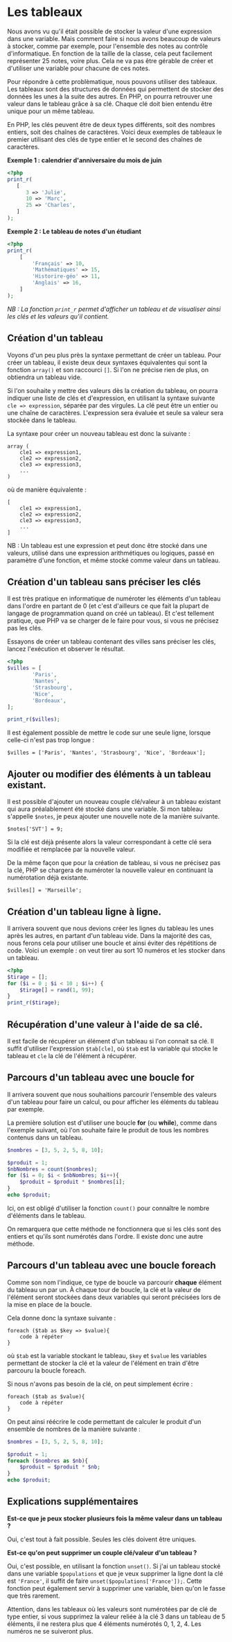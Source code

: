 # Les tableaux

Nous avons vu qu'il était possible de stocker la valeur d'une expression dans une variable. Mais comment faire si nous avons 
beaucoup de valeurs à stocker, comme par exemple, pour l'ensemble des notes au contrôle d'informatique. En fonction de
la taille de la classe, cela peut facilement représenter 25 notes, voire plus. Cela ne va pas être gérable de créer et d'utiliser
une variable pour chacune de ces notes.

Pour répondre à cette problèmatique, nous pouvons utiliser des tableaux. Les tableaux sont des structures de données qui permettent de 
stocker des données les unes à la suite des autres. En PHP, on pourra retrouver une valeur dans le tableau grâce à sa clé. Chaque clé doit
bien entendu être unique pour un même tableau.

En PHP, les clés peuvent être de deux types différents, soit des nombres entiers, soit des chaînes de caractères. Voici deux exemples de tableaux
le premier utilisant des clés de type entier et le second des chaînes de caractères. 

**Exemple 1 : calendrier d'anniversaire du mois de juin** 
``` php runnable
<?php
print_r(
   [
      3 => 'Julie',
      10 => 'Marc',
      25 => 'Charles',
   ]
);
```

**Exemple 2 : Le tableau de notes d'un étudiant**
``` php runnable
<?php
print_r(
    [
        'Français' => 10,
        'Mathématiques' => 15,
        'Historire-géo' => 11,
        'Anglais' => 16,
    ]
);
```

*NB : La fonction `print_r` permet d'afficher un tableau et de visualiser ainsi les clés et les valeurs qu'il contient.*

## Création d'un tableau

Voyons d'un peu plus près la syntaxe permettant de créer un tableau. Pour créer un tableau, il existe deux deux syntaxes équivalentes qui sont 
la fonction `array()` et son raccourci `[]`. Si l'on ne précise rien de plus, on obtiendra un tableau vide.

Si l'on souhaite y mettre des valeurs dès la création du tableau, on pourra indiquer une liste de clés et d'expression, en utilisant la syntaxe suivante 
`cle => expression`, séparée par des virgules. La clé peut être un entier ou une chaîne de caractères. L'expression sera évaluée et seule sa valeur sera stockée dans le tableau.

La syntaxe pour créer un nouveau tableau est donc la suivante :
```
array (
    cle1 => expression1,
    cle2 => expression2,
    cle3 => expression3,
    ...
)
```

où de manière équivalente : 

```
[
    cle1 => expression1,
    cle2 => expression2,
    cle3 => expression3,
    ...
]
```

NB : Un tableau est une expression et peut donc être stocké dans une valeurs, utilisé dans une expression arithmétiques ou logiques, passé en paramètre 
d'une fonction, et même stocké comme valeur dans un tableau.

## Création d'un tableau sans préciser les clés

Il est très pratique en informatique de numéroter les éléments d'un tableau dans l'ordre en partant de 0 (et c'est d'ailleurs ce que fait la plupart
de langage de programmation quand on créé un tableau). Et c'est tellement pratique, que PHP va se charger de le faire pour vous, si vous ne précisez
pas les clés. 

Essayons de créer un tableau contenant des villes sans préciser les clés, lancez l'exécution et observer le résultat.
``` php runnable
<?php
$villes = [
        'Paris',
        'Nantes',
        'Strasbourg',
        'Nice',
        'Bordeaux',
];

print_r($villes);
```

Il est également possible de mettre le code sur une seule ligne, lorsque celle-ci n'est pas trop longue : 
```
$villes = ['Paris', 'Nantes', 'Strasbourg', 'Nice', 'Bordeaux'];
```

## Ajouter ou modifier des éléments à un tableau existant.

Il est possible d'ajouter un nouveau couple clé/valeur à un tableau existant qui aura préalablement été stocké dans une variable.
Si mon tableau s'appelle `$notes`, je peux ajouter une nouvelle note de la manière suivante.

```
$notes['SVT'] = 9;
```

Si la clé est déjà présente alors la valeur correspondant à cette clé sera modifiée et remplacée par la nouvelle valeur.

De la même façon que pour la création de tableau, si vous ne précisez pas la clé, PHP se chargera de numéroter la nouvelle valeur en 
continuant la numérotation déjà existante.

```
$villes[] = 'Marseille';
```

## Création d'un tableau ligne à ligne.

Il arrivera souvent que nous devions créer les lignes du tableau les unes après les autres, en partant d'un tableau vide. Dans la majorité des cas, 
nous ferons cela pour utiliser une boucle et ainsi éviter des répétitions de code. 
Voici un exemple : on veut tirer au sort 10 numéros et les stocker dans un tableau.

``` php runnable
<?php
$tirage = [];
for ($i = 0 ; $i < 10 ; $i++) {
    $tirage[] = rand(1, 99);
}
print_r($tirage);
```

## Récupération d'une valeur à l'aide de sa clé.

Il est facile de récupérer un élément d'un tableau si l'on connait sa clé. Il suffit d'utiliser l'expression `$tab[cle]`, où `$tab` est la variable qui stocke 
le tableau et `cle` la clé de l'élément à récupérer. 

## Parcours d'un tableau avec une boucle for

Il arrivera souvent que nous souhaitions parcourir l'ensemble des valeurs d'un tableau pour faire un calcul, ou pour afficher les éléments du tableau par exemple. 

La première solution est d'utiliser une boucle **for** (ou **while**), comme dans l'exemple suivant, où l'on souhaite faire le produit de tous les nombres
contenus dans un tableau.

``` php runnable
$nombres = [3, 5, 2, 5, 8, 10];

$produit = 1;
$nbNombres = count($nombres);
for ($i = 0; $i < $nbNombres; $i++){
    $produit = $produit * $nombres[i];
}
echo $produit;
```

Ici, on est obligé d'utiliser la fonction `count()` pour connaître le nombre d'éléments dans le tableau.

On remarquera que cette méthode ne fonctionnera que si les clés sont des entiers et qu'ils sont numérotés dans l'ordre. Il existe donc une autre méthode.

## Parcours d'un tableau avec une boucle foreach

Comme son nom l'indique, ce type de boucle va parcourir **chaque** élément du tableau un par un. À chaque tour de boucle, la clé et la valeur de l'élément
seront stockées dans deux variables qui seront précisées lors de la mise en place de la boucle.

Cela donne donc la syntaxe suivante : 
```
foreach ($tab as $key => $value){
    code à répéter
}
```
où `$tab` est la variable stockant le tableau, `$key` et `$value` les variables permettant de stocker la clé et la valeur de l'élément en train d'être 
parcouru la boucle foreach.

Si nous n'avons pas besoin de la clé, on peut simplement écrire : 
```
foreach ($tab as $value){
    code à répéter
}
```

On peut ainsi réécrire le code permettant de calculer le produit d'un ensemble de nombres de la manière suivante : 
``` php runnable
$nombres = [3, 5, 2, 5, 8, 10];

$produit = 1;
foreach ($nombres as $nb){
    $produit = $produit * $nb;
}
echo $produit;
```

## Explications supplémentaires

**Est-ce que je peux stocker plusieurs fois la même valeur dans un tableau ?**

Oui, c'est tout à fait possible. Seules les clés doivent être uniques.

**Est-ce qu'on peut supprimer un couple clé/valeur d'un tableau ?**

Oui, c'est possible, en utilisant la fonction `unset()`. Si j'ai un tableau stocké dans une variable `$populations` et que je veux
supprimer la ligne dont la clé est `'France'`, il suffit de faire `unset($populations['France']);`. Cette fonction peut également 
servir à supprimer une variable, bien qu'on le fasse que très rarement.

Attention, dans les tableaux où les valeurs sont numérotées par de clé de type entier, si vous supprimez la valeur reliée à la clé 3 dans un 
tableau de 5 éléments, il ne restera plus que 4 éléments numérotés 0, 1, 2, 4. Les numéros ne se suiveront plus.